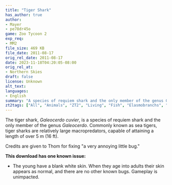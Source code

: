 ```yaml
---
title: "Tiger Shark"
has_author: true
author: 
- Mayer
- pe78dr45o
game: Zoo Tycoon 2
exp_req: 
- MM2
file_size: 469 KB
file_date: 2011-08-17
orig_rel_date: 2011-08-17
date: 2023-11-18T04:20:05-08:00
orig_rel_at: 
- Northern Skies
draft: false
license: Unknown
alt_text: 
languages:
- English
summary: "A species of requiem shark and the only member of the genus Galeocerdo."
zt2tags: ["All", "Animals", "ZT2", "Living", "Fish", "Elasmobranchs", "Aquatic"]
---
```

The tiger shark, *Galeocerdo cuvier*, is a species of requiem shark and the only member of the genus *Galeocerdo*. Commonly known as sea tigers, tiger sharks are relatively large macropredators, capable of attaining a length of over 5 m (16 ft).

Credits are given to Thom for fixing "a very annoying little bug."

**This download has one known issue:**
- The young have a blank white skin. When they age into adults their skin appears as normal, and there are no other known bugs. Gameplay is unimpacted.